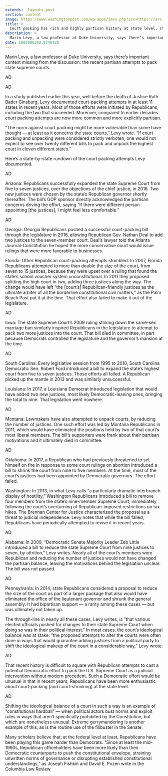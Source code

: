 ```yaml
--- 
extends: _layouts.post 
section: content 
image: https://www.washingtonpost.com/wp-apps/imrs.php?src=https://arc-anglerfish-washpost-prod-washpost.s3.amazonaws.com/public/Z4JQWEQMYAI6XNAERUPGOXWHAE.jpg&w=1440 
title: > 
  Court packing has rich and highly partisan history at state level, study shows 
description: > 
  Marin Levy, a law professor at Duke University, says there’s important context missing from the discussion: the recent partisan attempts to pack state supreme courts.Moreover, compared to earlier decades court packing attempts are now more common and more explicitly partisan.“The norm against court packing might be more vulnerable than some have thought — at least as it concerns the state courts,” Levy wrote.ADArizona: Republicans successfully expanded the state Supreme Court from five to seven justices, over the objections of the chief justice, in 2016.At the time, most of the court’s justices had been appointed by Democratic governors. 
date: 1602606392.9246728 
--- 
```

Marin Levy, a law professor at Duke University, says there’s important context missing from the discussion: the recent partisan attempts to pack state supreme courts.

AD

AD

In a study published earlier this year, well before the death of Justice Ruth Bader Ginsburg, Levy documented court-packing attempts in at least 11 states in recent years. Most of those efforts were initiated by Republicans, including the two that succeeded. Moreover, compared to earlier decades court packing attempts are now more common and more explicitly partisan.

“The norm against court packing might be more vulnerable than some have thought — at least as it concerns the state courts,” Levy wrote. “If court packing and unpacking were considered strictly verboten, one would not expect to see over twenty different bills to pack and unpack the highest court in eleven different states.”

Here’s a state-by-state rundown of the court packing attempts Levy documented.

AD

Arizona: Republicans successfully expanded the state Supreme Court from five to seven justices, over the objections of the chief justice, in 2016. Two new justices were chosen by the state’s Republican governor shortly thereafter. The bill’s GOP sponsor directly acknowledged the partisan concerns driving the effort, saying “if there were different person appointing [the justices], I might feel less comfortable.”

AD

Georgia: Georgia Republicans pushed a successful court-packing bill through the legislature in 2016, allowing Republican Gov. Nathan Deal to add two justices to the seven-member court. Deal’s lawyer told the Atlanta Journal-Constitution he hoped the more conservative court would issue rulings that were more favorable to businesses.

Florida: Other Republican court-packing attempts stumbled. In 2007, Florida Republicans attempted to more than double the size of the court, from seven to 15 justices, because they were upset over a ruling that found the state’s school voucher system unconstitutional. In 2011 they proposed splitting the high court in two, adding three justices along the way. The change would have left “the [court’s] Republican-friendly justices as the ultimate arbiter of all the borderline constitutional civil matters,” as the Palm Beach Post put it at the time. That effort also failed to make it out of the legislature.

AD

Iowa: The state Supreme Court’s 2009 ruling striking down the same-sex marriage ban similarly inspired Republicans in the legislature to attempt to pack two more justices into the court. That bill died in committee, in part because Democrats controlled the legislature and the governor’s mansion at the time.

AD

South Carolina: Every legislative session from 1995 to 2010, South Carolina Democratic Sen. Robert Ford introduced a bill to expand the state’s highest court from five to seven justices. Those efforts all failed. A Republican picked up the mantle in 2013 and was similarly unsuccessful.

Louisiana: In 2017, a Louisiana Democrat introduced legislation that would have added two new justices, most likely Democratic-leaning ones, bringing the total to nine. That legislation went nowhere.

AD

Montana: Lawmakers have also attempted to unpack courts, by reducing the number of justices. One such effort was led by Montana Republicans in 2011, which would have eliminated the positions held by two of that court’s most liberal members. The bill’s supporters were frank about their partisan motivations and it ultimately died in committee.

AD

Oklahoma: In 2017, a Republican who had previously threatened to set himself on fire in response to some court rulings on abortion introduced a bill to shrink the court from nine to five members. At the time, most of the court’s justices had been appointed by Democratic governors. The effort failed.

Washington: In 2013, in what Levy calls “a particularly dramatic interbranch display of hostility,” Washington Republicans introduced a bill to remove four members from the state’s nine-member Supreme Court, immediately following the court’s overturning of Republican-imposed restrictions on tax hikes. The Brennan Center for Justice characterized the proposal as a threat to judicial independence. Levy notes that while the bill failed, Republicans have periodically attempted to revive it in recent years.

AD

Alabama: In 2009, “Democratic Senate Majority Leader Zeb Little introduced a bill to reduce the state Supreme Court from nine justices to seven, by attrition,” Levy writes. Nearly all of the court’s members were Republican and reducing the number of justices would not have changed the partisan balance, leaving the motivations behind the legislation unclear. The bill was not passed.

AD

Pennsylvania: In 2014, state Republicans considered a proposal to reduce the size of the court as part of a larger package that also would have eliminated the office of the lieutenant governor and shrunk the general assembly. It had bipartisan support — a rarity among these cases — but was ultimately not taken up.

The through-line in nearly all these cases, Levy writes, is “that various elected officials pushed for changes to their state Supreme Court when doing so was in their political interest.” In most cases, the court’s ideological balance was at stake: “the proposed attempts to alter the courts were often done in ways that would guarantee adding justices from a political party to shift the ideological makeup of the court in a considerable way,” Levy wrote.

AD

That recent history is difficult to square with Republican attempts to cast a potential Democratic effort to pack the U.S. Supreme Court as a judicial intervention without modern precedent. Such a Democratic effort would be unusual in that in recent years, Republicans have been more enthusiastic about court-packing (and court-shrinking) at the state level.

AD

Shifting the ideological balance of a court in such a way is an example of “constitutional hardball” — when political actors bust norms and exploit rules in ways that aren’t specifically prohibited by the Constitution, but which are nonetheless unusual. Extreme gerrymandering is another example of this, as is the routine use of the filibuster in the Senate.

Many scholars believe that, at the federal level at least, Republicans have been playing this game harder than Democrats. “Since at least the mid-1990s, Republican office­holders have been more likely than their Democratic counterparts to push the constitutional envelope, straining unwritten norms of governance or disrupting established constitutional understandings,” as Joseph Fishkin and David E. Pozen write in the Columbia Law Review.